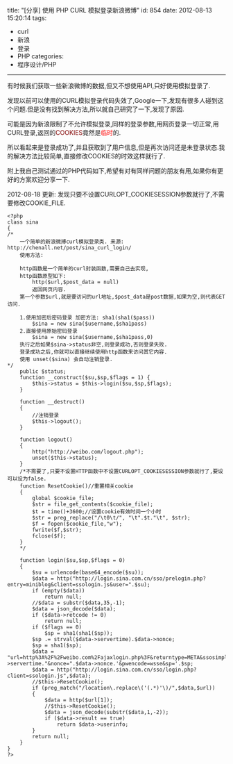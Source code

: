 title: "[分享] 使用 PHP CURL 模拟登录新浪微博"
id: 854
date: 2012-08-13 15:20:14
tags: 
- curl
- 新浪
- 登录
- PHP
categories: 
- 程序设计/PHP
---

有时候我们获取一些新浪微博的数据,但又不想使用API,只好使用模拟登录了.

发现以前可以使用的CURL模拟登录代码失效了,Google一下,发现有很多人碰到这个问题.但是没有找到解决方法,所以就自己研究了一下,发现了原因.

可能是因为新浪限制了不允许模拟登录,同样的登录参数,用网页登录一切正常,用CURL登录,返回的<span style="color:#800000;">COOKIES</span>竟然是<span style="color:#ff0000;">临时</span>的.

所以看起来是登录成功了,并且获取到了用户信息,但是再次访问还是未登录状态.我的解决方法比较简单,直接修改COOKIES的时效这样就行了.

附上我自己测试通过的PHP代码如下,希望有对有同样问题的朋友有用,如果你有更好的方案欢迎分享一下.

<!--more-->

2012-08-18 更新: 发现只要不设置CURLOPT_COOKIESESSION参数就行了,不需要修改COOKIE_FILE.

```
<?php
class sina
{
/*
	一个简单的新浪微搏curl模拟登录类. 来源: http://chenall.net/post/sina_curl_login/
	使用方法:

	http函数是一个简单的curl封装函数,需要自己去实现,
	http函数原型如下:
		http($url,$post_data = null)
		返回网页内容.
	第一个参数$url,就是要访问的url地址,$post_data是post数据,如果为空,则代表GET访问.

	1.使用加密后密码登录 加密方法: sha1(sha1($pass))
		$sina = new sina($username,$sha1pass)
	2.直接使用原始密码登录
		$sina = new sina($username,$sha1pass,0)
	执行之后如果$sina->status非空,则登录成功,否则登录失败.
	登录成功之后,你就可以直接继续使用http函数来访问其它内容.
	使用 unset($sina) 会自动注销登录.
*/
	public $status;
	function __construct($su,$sp,$flags = 1) {
		$this->status = $this->login($su,$sp,$flags);
	}

	function __destruct()
	{
		//注销登录
		$this->logout();
	}

	function logout()
	{
		http("http://weibo.com/logout.php");
		unset($this->status);
	}
	/*不需要了,只要不设置HTTP函数中不设置CURLOPT_COOKIESESSION参数就行了,要设可以设为false.
	function ResetCookie()//重置相关cookie
	{
		global $cookie_file;
		$str = file_get_contents($cookie_file);
		$t = time()+3600;//设置cookie有效时间一个小时
		$str = preg_replace("/\t0\t/", "\t".$t."\t", $str);
		$f = fopen($cookie_file,"w");
		fwrite($f,$str);
		fclose($f);
	}
	*/

	function login($su,$sp,$flags = 0)
	{
		$su = urlencode(base64_encode($su));
		$data = http("http://login.sina.com.cn/sso/prelogin.php?entry=miniblog&client=ssologin.js&user=".$su);
		if (empty($data))
			return null;
		//$data = substr($data,35,-1);
		$data = json_decode($data);
		if ($data->retcode != 0)
			return null;
		if ($flags == 0)
			$sp = sha1(sha1($sp));
		$sp .= strval($data->servertime).$data->nonce;
		$sp = sha1($sp);
		$data = "url=http%3A%2F%2Fweibo.com%2Fajaxlogin.php%3F&returntype=META&ssosimplelogin=1&su=".$su.'&service=miniblog&servertime='.$data->servertime."&nonce=".$data->nonce.'&pwencode=wsse&sp='.$sp;
		$data = http("http://login.sina.com.cn/sso/login.php?client=ssologin.js",$data);
		//$this->ResetCookie();
		if (preg_match("/location\.replace\('(.*)'\)/",$data,$url))
		{
			$data = http($url[1]);
			//$this->ResetCookie();
			$data = json_decode(substr($data,1,-2));
			if ($data->result == true)
				return $data->userinfo;
		}
		return null;
	}
}
?>
```